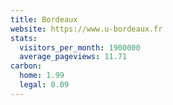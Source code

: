 ```yaml
---
title: Bordeaux
website: https://www.u-bordeaux.fr
stats:
  visitors_per_month: 1900000
  average_pageviews: 11.71
carbon:
  home: 1.99
  legal: 0.09
---
```

